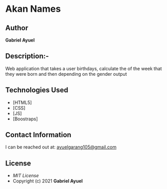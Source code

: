 # Akan Names
## Author
**Gabriel Ayuel**
## Description:-
Web application that takes a user birthdays, calculate the of the week that they were born and then depending on the gender output
## Technologies Used
* [HTML5]
* [CSS]
* [JS]
* [Boostraps]
## Contact Information
I can be reached out at: ayuelgarang105@gmail.com
## License
* *MIT License*
* Copyright (c) 2021 **Gabriel Ayuel**